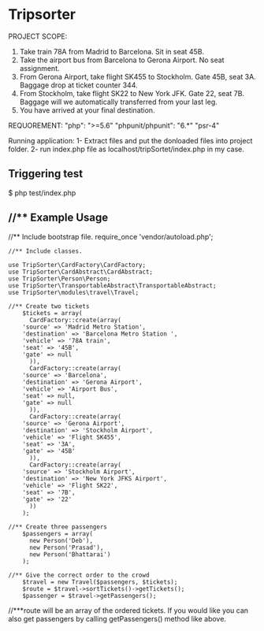 # Tripsorter

PROJECT SCOPE:

1. Take train 78A from Madrid to Barcelona. Sit in seat 45B.
2. Take the airport bus from Barcelona to Gerona Airport. No seat assignment.
3. From Gerona Airport, take flight SK455 to Stockholm. Gate 45B, seat 3A.
Baggage drop at ticket counter 344.
4. From Stockholm, take flight SK22 to New York JFK. Gate 22, seat 7B.
Baggage will we automatically transferred from your last leg.
5. You have arrived at your final destination.

REQUOREMENT:
"php": ">=5.6"
"phpunit/phpunit": "6.*"
"psr-4"

Running application:
1- Extract files and put the donloaded files into project folder.
2- run index.php file as localhost/tripSortet/index.php in my case.
  
 Triggering test 
----------------------------------------------
$ php test/index.php

//** Example Usage
----------------------------------------------

//** Include bootstrap file.
    require_once 'vendor/autoload.php';
	
	//** Include classes.
	
	use TripSorter\CardFactory\CardFactory;
	use TripSorter\CardAbstract\CardAbstract;
	use TripSorter\Person\Person;
	use TripSorter\TransportableAbstract\TransportableAbstract;
	use TripSorter\modules\travel\Travel;

	//** Create two tickets
	    $tickets = array(
	      CardFactory::create(array(
		'source' => 'Madrid Metro Station',
		'destination' => 'Barcelona Metro Station ',
		'vehicle' => '78A train',
		'seat' => '45B',
		'gate' => null
	      )),
	      CardFactory::create(array(
		'source' => 'Barcelona',
		'destination' => 'Gerona Airport',
		'vehicle' => 'Airport Bus',
		'seat' => null,
		'gate' => null
	      )),
		  CardFactory::create(array(
		'source' => 'Gerona Airport',
		'destination' => 'Stockholm Airport',
		'vehicle' => 'Flight SK455',
		'seat' => '3A',
		'gate' => '45B'
	      )),
		  CardFactory::create(array(
		'source' => 'Stockholm Airport',
		'destination' => 'New York JFKS Airport',
		'vehicle' => 'Flight SK22',
		'seat' => '7B',
		'gate' => '22'
	      ))
	    );

	//** Create three passengers
	    $passengers = array(
	      new Person('Deb'), 
	      new Person('Prasad'),
	      new Person('Bhattarai')
	    );

	//** Give the correct order to the crowd
	    $travel = new Travel($passengers, $tickets);
		$route = $travel->sortTickets()->getTickets();
		$passenger = $travel->getPassengers();
    
//***route will be an array of the ordered tickets. If you would like you can also get passengers by calling getPassengers() method like above.
